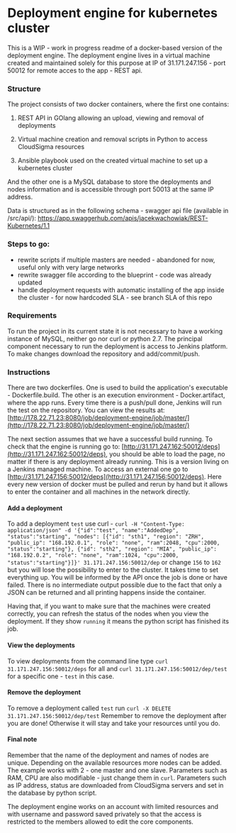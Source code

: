 # Deployment engine for kubernetes cluster

This is a WIP - work in progress readme of a docker-based version of the deployment engine. The deployment engine lives in a virtual machine created and maintained solely for this purpose at IP of 31.171.247.156 - port 50012 for remote acces to the app - REST api.

### Structure
The project consists of two docker containers, where the first one contains:
1. REST API in GOlang allowing an upload, viewing and removal of deployments

2. Virtual machine creation and removal scripts in Python to access CloudSigma resources

3. Ansible playbook used on the created virtual machine to set up a kubernetes cluster

And the other one is a MySQL database to store the deployments and nodes information
and is accessible through port 50013 at the same IP address.

Data is structured as in the following schema - swagger api file (available in /src/api/):
https://app.swaggerhub.com/apis/jacekwachowiak/REST-Kubernetes/1.1

### Steps to go:
* rewrite scripts if multiple masters are needed - abandoned for now, useful only with very large networks
* rewrite swagger file according to the blueprint - code was already updated
* handle deployment requests with automatic installing of the app inside the cluster - for now hardcoded SLA - see branch SLA of this repo

### Requirements
To run the project in its current state it is not necessary to have a working instance of MySQL,
neither go nor 
curl or python 2.7.
The principal component necessary to run the deployment is access to Jenkins platform. To make changes download the repository and add/commit/push.

### Instructions
There are two dockerfiles. 
One is used to build the application's executable - Dockerfile.build.
The other is an execution environment - Docker.artifact, where the app runs.
Every time there is a push/pull done, Jenkins will run the test on the repository. You can view the results at:
[http://178.22.71.23:8080/job/deployment-engine/job/master/](http://178.22.71.23:8080/job/deployment-engine/job/master/)

The next section assumes that we have a successful build running. To check that the engine is running go to:
[http://31.171.247.162:50012/deps](http://31.171.247.162:50012/deps), you should be able to load the page, no matter if there is any deployment already running. This is a version living on a Jenkins managed machine. To access an external one go to [http://31.171.247.156:50012/deps](http://31.171.247.156:50012/deps). Here every new version of docker must be pulled and rerun by hand but it allows to enter the container and all machines in the network directly.

#### Add a deployment
To add a deployment `test` use curl - 
`curl -H "Content-Type: application/json" -d '{"id":"test", "name":"AddedDep", "status":"starting", "nodes": [{"id": "sth1", "region": "ZRH", "public_ip": "168.192.0.1", "role": "none", "ram":2048, "cpu":2000, "status":"starting"}, {"id": "sth2", "region": "MIA", "public_ip": "168.192.0.2", "role": "none", "ram":1024, "cpu":2000, "status":"starting"}]}' 31.171.247.156:50012/dep` or change `156` to `162` but you will lose the possibility to enter to the cluster.
It takes time to set everything up. You will be informed by the API once the job is done or have failed. There is no intermediate output possible due to the fact that only a JSON can be returned and
all printing happens inside the container.

Having that, if you want to make sure that the machines were created correctly, you can refresh the status of the nodes when you view the deployment.
If they show `running` it means the python script has finished its job.

#### View the deployments
To view deployments from the command line type `curl 31.171.247.156:50012/deps` for all and `curl 31.171.247.156:50012/dep/test` for a specific one - `test` in this case.

#### Remove the deployment
To remove a deployment called `test` run `curl -X DELETE 31.171.247.156:50012/dep/test`
Remember to remove the deployment after you are done! Otherwise it will stay and take your resources until you do.

#### Final note
Remember that the name of the deployment and names of nodes are unique. Depending on the available resources more nodes can be added. The example works with 2 - one master and one slave. Parameters such as RAM, CPU are also modifiable - just change them in `curl`.
Parameters such as IP address, status are downloaded from CloudSigma servers and set in the database by python script.

The deployment engine works on an account with limited resources and with username and password saved privately so that the access is restricted to the members allowed to edit the core components.
